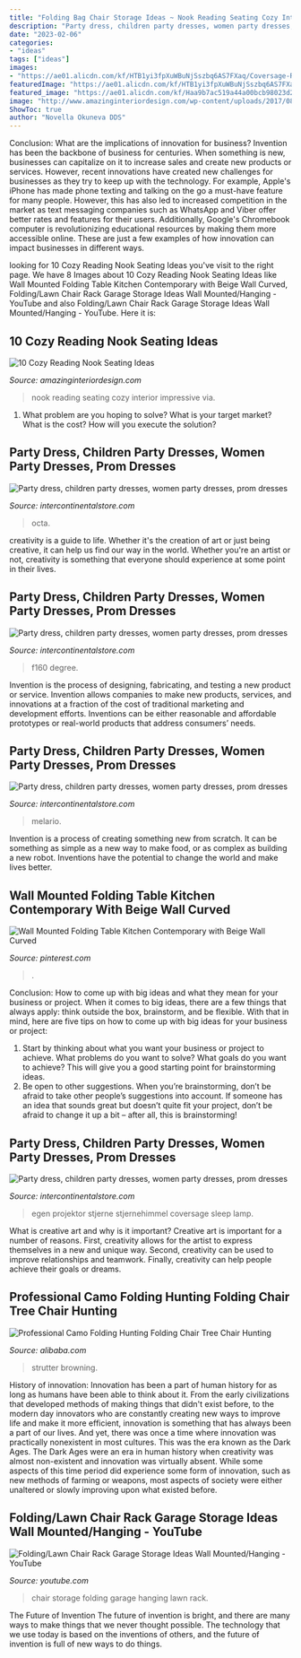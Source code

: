 ```yaml
---
title: "Folding Bag Chair Storage Ideas ~ Nook Reading Seating Cozy Interior Impressive Via"
description: "Party dress, children party dresses, women party dresses, prom dresses"
date: "2023-02-06"
categories:
- "ideas"
tags: ["ideas"]
images:
- "https://ae01.alicdn.com/kf/HTB1yi3fpXuWBuNjSszbq6AS7FXaq/Coversage-Rotating-Night-Light-Projector-Spin-Starry-Sky-Star-Master-Children-Kids-Baby-Sleep-Romantic-Led.jpg_640x640.jpg"
featuredImage: "https://ae01.alicdn.com/kf/HTB1yi3fpXuWBuNjSszbq6AS7FXaq/Coversage-Rotating-Night-Light-Projector-Spin-Starry-Sky-Star-Master-Children-Kids-Baby-Sleep-Romantic-Led.jpg_640x640.jpg"
featured_image: "https://ae01.alicdn.com/kf/Haa9b7ac519a44a00bcb98023d2f0c0bdU/Melario-Girls-Dresses-New-Sweet-Princess-Dress-Baby-Kids-Girls-Clothing-Wedding-Party-Dresses-Children-Clothing.jpg_640x640.jpg"
image: "http://www.amazinginteriordesign.com/wp-content/uploads/2017/08/10-Cozy-Reading-Nook-Seating-Ideas-2.jpg"
ShowToc: true
author: "Novella Okuneva DDS"
---
```



Conclusion: What are the implications of innovation for business?
Invention has been the backbone of business for centuries. When something is new, businesses can capitalize on it to increase sales and create new products or services. However, recent innovations have created new challenges for businesses as they try to keep up with the technology. For example, Apple's iPhone has made phone texting and talking on the go a must-have feature for many people. However, this has also led to increased competition in the market as text messaging companies such as WhatsApp and Viber offer better rates and features for their users. Additionally, Google's Chromebook computer is revolutionizing educational resources by making them more accessible online. These are just a few examples of how innovation can impact businesses in different ways.

	

		
looking for 10 Cozy Reading Nook Seating Ideas you've visit to the right page. We have 8 Images about 10 Cozy Reading Nook Seating Ideas like Wall Mounted Folding Table Kitchen Contemporary with Beige Wall Curved, Folding/Lawn Chair Rack Garage Storage Ideas Wall Mounted/Hanging - YouTube and also Folding/Lawn Chair Rack Garage Storage Ideas Wall Mounted/Hanging - YouTube. Here it is:
		
    
## 10 Cozy Reading Nook Seating Ideas

<img loading=lazy src="http://www.amazinginteriordesign.com/wp-content/uploads/2017/08/10-Cozy-Reading-Nook-Seating-Ideas-2.jpg" onerror="this.onerror=null;this.src='https://tse4.mm.bing.net/th?id=OIP.1n55OzRJV185AaAMJFpJ1AHaLJ&amp;pid=15.1';" alt="10 Cozy Reading Nook Seating Ideas">

_Source: amazinginteriordesign.com_

>nook reading seating cozy interior impressive via. 

	

1. What problem are you hoping to solve? What is your target market? What is the cost? How will you execute the solution?

    
## Party Dress, Children Party Dresses, Women Party Dresses, Prom Dresses

<img loading=lazy src="https://ae01.alicdn.com/kf/HTB10QTrVQvoK1RjSZFwq6AiCFXaa.jpg" onerror="this.onerror=null;this.src='https://tse2.mm.bing.net/th?id=OIP.GnnnMtVLYtAWF7z76Il2sgHaKd&amp;pid=15.1';" alt="Party dress, children party dresses, women party dresses, prom dresses">

_Source: intercontinentalstore.com_

>octa. 

	

creativity is a guide to life. Whether it's the creation of art or just being creative, it can help us find our way in the world. Whether you're an artist or not, creativity is something that everyone should experience at some point in their lives.

    
## Party Dress, Children Party Dresses, Women Party Dresses, Prom Dresses

<img loading=lazy src="https://ae01.alicdn.com/kf/HTB1E3o7sbSYBuNjSspfq6AZCpXaV.jpg" onerror="this.onerror=null;this.src='https://tse3.mm.bing.net/th?id=OIP.NjJov2G-eT1AZmA1Tn479wHaKg&amp;pid=15.1';" alt="Party dress, children party dresses, women party dresses, prom dresses">

_Source: intercontinentalstore.com_

>f160 degree. 

	

Invention is the process of designing, fabricating, and testing a new product or service. Invention allows companies to make new products, services, and innovations at a fraction of the cost of traditional marketing and development efforts. Inventions can be either reasonable and affordable prototypes or real-world products that address consumers’ needs.

    
## Party Dress, Children Party Dresses, Women Party Dresses, Prom Dresses

<img loading=lazy src="https://ae01.alicdn.com/kf/Haa9b7ac519a44a00bcb98023d2f0c0bdU/Melario-Girls-Dresses-New-Sweet-Princess-Dress-Baby-Kids-Girls-Clothing-Wedding-Party-Dresses-Children-Clothing.jpg_640x640.jpg" onerror="this.onerror=null;this.src='https://tse2.mm.bing.net/th?id=OIP.XBSY-b9p63ZAKV5Sz9FnMwHaHa&amp;pid=15.1';" alt="Party dress, children party dresses, women party dresses, prom dresses">

_Source: intercontinentalstore.com_

>melario. 

	

Invention is a process of creating something new from scratch. It can be something as simple as a new way to make food, or as complex as building a new robot. Inventions have the potential to change the world and make lives better.

    
## Wall Mounted Folding Table Kitchen Contemporary With Beige Wall Curved

<img loading=lazy src="https://i.pinimg.com/originals/b8/97/71/b89771fc5954a22d76324e7c2717cdc8.jpg" onerror="this.onerror=null;this.src='https://tse1.mm.bing.net/th?id=OIP.NsWGIoU5zicHtUrF7_2oXQHaK0&amp;pid=15.1';" alt="Wall Mounted Folding Table Kitchen Contemporary with Beige Wall Curved">

_Source: pinterest.com_

>. 

	

Conclusion: How to come up with big ideas and what they mean for your business or project.
When it comes to big ideas, there are a few things that always apply: think outside the box, brainstorm, and be flexible. With that in mind, here are five tips on how to come up with big ideas for your business or project: 
1. Start by thinking about what you want your business or project to achieve. What problems do you want to solve? What goals do you want to achieve? This will give you a good starting point for brainstorming ideas. 
2. Be open to other suggestions. When you’re brainstorming, don’t be afraid to take other people’s suggestions into account. If someone has an idea that sounds great but doesn’t quite fit your project, don’t be afraid to change it up a bit – after all, this is brainstorming! 

    
## Party Dress, Children Party Dresses, Women Party Dresses, Prom Dresses

<img loading=lazy src="https://ae01.alicdn.com/kf/HTB1yi3fpXuWBuNjSszbq6AS7FXaq/Coversage-Rotating-Night-Light-Projector-Spin-Starry-Sky-Star-Master-Children-Kids-Baby-Sleep-Romantic-Led.jpg_640x640.jpg" onerror="this.onerror=null;this.src='https://tse4.mm.bing.net/th?id=OIP.1x8KYZcnzieUJeORe-n4FQHaHa&amp;pid=15.1';" alt="Party dress, children party dresses, women party dresses, prom dresses">

_Source: intercontinentalstore.com_

>egen projektor stjerne stjernehimmel coversage sleep lamp. 

	

What is creative art and why is it important?
Creative art is important for a number of reasons. First, creativity allows for the artist to express themselves in a new and unique way. Second, creativity can be used to improve relationships and teamwork. Finally, creativity can help people achieve their goals or dreams.

    
## Professional Camo Folding Hunting Folding Chair Tree Chair Hunting

<img loading=lazy src="https://sc01.alicdn.com/kf/H910622e8c0794bcdbe5d2bd6f841d8e1T/240101744/H910622e8c0794bcdbe5d2bd6f841d8e1T.jpg" onerror="this.onerror=null;this.src='https://tse3.mm.bing.net/th?id=OIP.djHp7RUKy1rJh1O2GpfUJwHaHk&amp;pid=15.1';" alt="Professional Camo Folding Hunting Folding Chair Tree Chair Hunting">

_Source: alibaba.com_

>strutter browning. 

	

History of innovation:
Innovation has been a part of human history for as long as humans have been able to think about it. From the early civilizations that developed methods of making things that didn't exist before, to the modern day innovators who are constantly creating new ways to improve life and make it more efficient, innovation is something that has always been a part of our lives. And yet, there was once a time where innovation was practically nonexistent in most cultures. This was the era known as the Dark Ages.
The Dark Ages were an era in human history when creativity was almost non-existent and innovation was virtually absent. While some aspects of this time period did experience some form of innovation, such as new methods of farming or weapons, most aspects of society were either unaltered or slowly improving upon what existed before.

    
## Folding/Lawn Chair Rack Garage Storage Ideas Wall Mounted/Hanging - YouTube

<img loading=lazy src="https://i.ytimg.com/vi/nMzTE1J3Qs8/maxresdefault.jpg" onerror="this.onerror=null;this.src='https://tse3.mm.bing.net/th?id=OIP.bvt7i26N0AoMFKH4vg30dAHaEK&amp;pid=15.1';" alt="Folding/Lawn Chair Rack Garage Storage Ideas Wall Mounted/Hanging - YouTube">

_Source: youtube.com_

>chair storage folding garage hanging lawn rack. 

	

The Future of Invention
The future of invention is bright, and there are many ways to make things that we never thought possible. The technology that we use today is based on the inventions of others, and the future of invention is full of new ways to do things.

